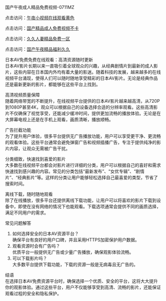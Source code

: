国产午夜成人精品免费视频-0711MZ  

点击访问：<a href="https://heiliaoxqkkct.pages.dev">午夜小视频在线观看黄色</a>  

点击访问：<a href="https://heiliaowzu4ur.pages.dev">国产精品成人免费视频不卡</a>  

点击访问：<a href="https://heiliaozj3tjd.pages.dev">久久人妻精品免费一区</a>  

点击访问：<a href="https://heiliao2dmwwy.pages.dev">国产午夜精品福利久久</a>  

日本AV免费免费在线观看：高清资源随时更新  
日本AV影片长期以来一直吸引着全球观众的兴趣，从经典剧情片到最新的成人影片，这些内容在日本国内外均有着大量的影迷。随着科技的发展，越来越多的在线视频平台涌现，使得人们可以随时随地享受精彩的日本AV影片。无论是经典作品还是最新更新的影片，都能够在这些平台上找到。  

高清视频质量保障  
随着网络带宽的不断提升，在线视频平台提供的日本AV影片越来越高清，从720P到1080P甚至4K，观众可以根据自己的设备选择合适的分辨率观看。这些高清影片不仅确保了视觉享受，还能减少缓冲时间，提供更加流畅的播放体验。无论是在大屏幕电视上还是在手机上观看，画质清晰，播放顺畅。  

广告拦截功能  
为了提升用户体验，很多平台提供无广告播放功能，用户可以享受更干净、更流畅的观看体验。这些平台通常会避免弹窗广告和视频插播广告，专注于提供纯净的影片内容，让观众无需被广告干扰。  

分类细致，快速找到喜爱的影片  
大多数在线视频平台都会对影片进行详细的分类，用户可以根据自己的喜好和需求快速找到感兴趣的内容。常见的分类包括“最新发布”、“女优专辑”、“剧情片”、“经典影片”等。这样的分类让用户能够轻松选择自己最喜爱的类型，节省了搜索时间。  

离线下载，随时随地观看  
除了在线播放，很多平台还提供离线下载功能，让用户可以将喜欢的影片下载到设备中，即使在没有网络的情况下也能观看。下载选项通常会提供不同的画质选择，满足不同用户的需求。  

常见问题解答  
1. 如何选择安全的日本AV资源平台？  
确保平台有良好的用户口碑，并且采用HTTPS加密保护用户数据。  
2. 观看资源时会有广告吗？  
优质平台一般提供无广告或少量广告播放，确保观影体验流畅。  
3. 可以下载影片吗？  
大多数平台提供下载功能，下载的资源一般是无病毒且无广告的。  

结语  
在选择日本AV免费资源平台时，确保选择一个优质、安全的平台，这将大大提升你的观影体验。通过这些平台，用户不仅能够享受到高清、流畅的影片，还能保证观看过程的安全和隐私保护。  

<span style="display:none;">[Canonical link](https://github.com/ron676577/javrb9 )</span>
